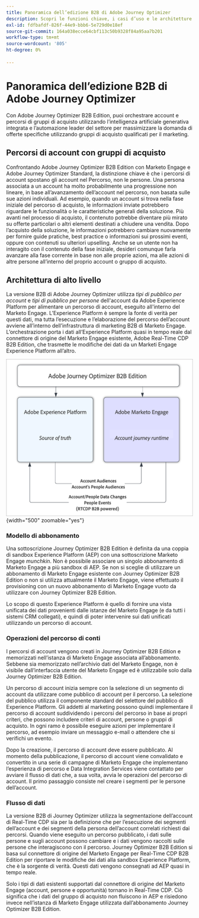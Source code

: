 ```yaml
---
title: Panoramica dell’edizione B2B di Adobe Journey Optimizer
description: Scopri le funzioni chiave, i casi d’uso e le architetture di Adobe Journey Optimizer B2B Edition.
exl-id: fdfbafdf-826f-44e9-bbb6-5e729d0e18ef
source-git-commit: 164a038ecce64cbf113c50b9328f84a95aa7b201
workflow-type: tm+mt
source-wordcount: '805'
ht-degree: 0%

---
```


# Panoramica dell’edizione B2B di Adobe Journey Optimizer

Con Adobe Journey Optimizer B2B Edition, puoi orchestrare account e percorsi di gruppi di acquisto utilizzando l’intelligenza artificiale generativa integrata e l’automazione leader del settore per massimizzare la domanda di offerte specifiche utilizzando gruppi di acquisto qualificati per il marketing.

## Percorsi di account con gruppi di acquisto

Confrontando Adobe Journey Optimizer B2B Edition con Marketo Engage e Adobe Journey Optimizer Standard, la distinzione chiave è che i percorsi di account spostano gli account nel Percorso, non le persone. Una persona associata a un account ha molto probabilmente una progressione non lineare, in base all’avanzamento dell’account nel percorso, non basata sulle sue azioni individuali. Ad esempio, quando un account si trova nella fase iniziale del percorso di acquisto, le informazioni inviate potrebbero riguardare le funzionalità o le caratteristiche generali della soluzione. Più avanti nel processo di acquisto, il contenuto potrebbe diventare più mirato su offerte particolari o altri elementi destinati a chiudere una vendita. Dopo l’acquisto della soluzione, le informazioni potrebbero cambiare nuovamente per fornire guide pratiche, best practice o informazioni sui prossimi eventi, oppure con contenuti su ulteriori upselling. Anche se un utente non ha interagito con il contenuto della fase iniziale, desideri comunque farla avanzare alla fase corrente in base non alle proprie azioni, ma alle azioni di altre persone all’interno del proprio account o gruppo di acquisto.

## Architettura di alto livello

La versione B2B di Adobe Journey Optimizer utilizza _tipi di pubblico per account_ e _tipi di pubblico per persone_ dell&#39;account da Adobe Experience Platform per alimentare un percorso di account, eseguito all&#39;interno del Marketo Engage. L’Experience Platform è sempre la fonte di verità per questi dati, ma tutta l’esecuzione e l’elaborazione del percorso dell’account avviene all’interno dell’infrastruttura di marketing B2B di Marketo Engage. L’orchestrazione porta i dati all’Experience Platform quasi in tempo reale dal connettore di origine del Marketo Engage esistente, Adobe Real-Time CDP B2B Edition, che trasmette le modifiche dei dati da un Marketi Engage Experience Platform all’altro.

![Architettura dei dati di alto livello](./assets/high-level-data-architecture.png){width="500" zoomable="yes"}

### Modello di abbonamento

Una sottoscrizione Journey Optimizer B2B Edition è definita da una coppia di sandbox Experience Platform (AEP) con una sottoscrizione Marketo Engage _munchkin_. Non è possibile associare un singolo abbonamento di Marketo Engage a più sandbox di AEP. Se non si sceglie di utilizzare un abbonamento di Marketo Engage esistente con Journey Optimizer B2B Edition o non si utilizza attualmente il Marketo Engage, viene effettuato il provisioning con un nuovo abbonamento di Marketo Engage vuoto da utilizzare con Journey Optimizer B2B Edition.

Lo scopo di questo Experience Platform è quello di fornire una vista unificata dei dati provenienti dalle istanze del Marketo Engage (e da tutti i sistemi CRM collegati), e quindi di poter intervenire sui dati unificati utilizzando un percorso di account.

### Operazioni del percorso di conti

I percorsi di account vengono creati in Journey Optimizer B2B Edition e memorizzati nell’istanza di Marketo Engage associata all’abbonamento. Sebbene sia memorizzato nell’archivio dati del Marketo Engage, non è visibile dall’interfaccia utente del Marketo Engage ed è utilizzabile solo dalla Journey Optimizer B2B Edition.

Un percorso di account inizia sempre con la selezione di un segmento di account da utilizzare come pubblico di account per il percorso. La selezione del pubblico utilizza il componente standard del selettore del pubblico di Experience Platform. Gli addetti al marketing possono quindi implementare il percorso di account suddividendo i percorsi del percorso in base ai propri criteri, che possono includere criteri di account, persone o gruppi di acquisto. In ogni ramo è possibile eseguire azioni per implementare il percorso, ad esempio inviare un messaggio e-mail o attendere che si verifichi un evento.

Dopo la creazione, il percorso di account deve essere pubblicato. Al momento della pubblicazione, il percorso di account viene convalidato e convertito in una serie di campagne di Marketo Engage che implementano l’esperienza di percorso e Data Integration Services viene contattato per avviare il flusso di dati che, a sua volta, avvia le operazioni del percorso di account. Il primo passaggio consiste nel creare i segmenti per le persone dell’account.

### Flusso di dati

La versione B2B di Journey Optimizer utilizza la segmentazione dell’account di Real-Time CDP sia per la definizione che per l’esecuzione dei segmenti dell’account e dei segmenti della persona dell’account correlati richiesti dai percorsi. Quando viene eseguito un percorso pubblicato, i dati sulle persone e sugli account possono cambiare e i dati vengono raccolti sulle persone che interagiscono con il percorso. Journey Optimizer B2B Edition si basa sul connettore di origine del Marketo Engage per Real-Time CDP B2B Edition per riportare le modifiche dei dati alla sandbox Experience Platform, che è la sorgente di verità.  Questi dati vengono consegnati ad AEP quasi in tempo reale.

Solo i tipi di dati esistenti supportati dal connettore di origine del Marketo Engage (account, persone e opportunità) tornano in Real-Time CDP. Ciò significa che i dati del gruppo di acquisto non fluiscono in AEP e risiedono invece nell’istanza di Marketo Engage utilizzata dall’abbonamento Journey Optimizer B2B Edition.

